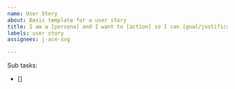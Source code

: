 ```yaml
---
name: User Story
about: Basic template for a user story
title: I am a [persona] and I want to [action] so I can [goal/justification]
labels: user story
assignees: j-ace-svg

---
```


<!--
Add a list of sub-task issues below via issue number or link, eg.
- [] #1 or
- [] https://github.com/j-ace-svg/good-samaritan/issues/1
-->
Sub tasks:
- []

